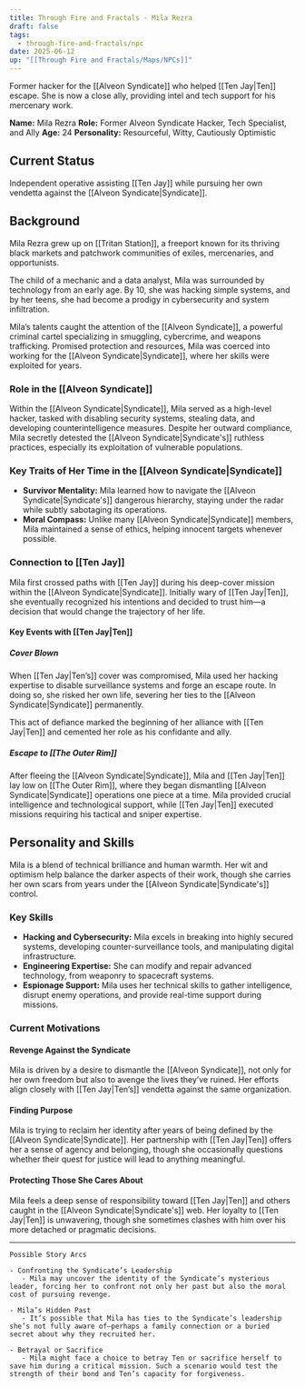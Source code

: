 ```yaml
---
title: Through Fire and Fractals - Mila Rezra
draft: false
tags:
  - through-fire-and-fractals/npc
date: 2025-06-12
up: "[[Through Fire and Fractals/Maps/NPCs]]"
---
```


Former hacker for the [[Alveon Syndicate]] who helped [[Ten Jay|Ten]] escape. She is now a close ally, providing intel and tech support for his mercenary work.

**Name:** Mila Rezra
**Role:** Former Alveon Syndicate Hacker, Tech Specialist, and Ally
**Age:** 24
**Personality:** Resourceful, Witty, Cautiously Optimistic 

## Current Status

Independent operative assisting [[Ten Jay]] while pursuing her own vendetta against the [[Alveon Syndicate|Syndicate]].

## Background

Mila Rezra grew up on [[Tritan Station]], a freeport known for its thriving black markets and patchwork communities of exiles, mercenaries, and opportunists. 

The child of a mechanic and a data analyst, Mila was surrounded by technology from an early age. By 10, she was hacking simple systems, and by her teens, she had become a prodigy in cybersecurity and system infiltration. 

Mila’s talents caught the attention of the [[Alveon Syndicate]], a powerful criminal cartel specializing in smuggling, cybercrime, and weapons trafficking. Promised protection and resources, Mila was coerced into working for the [[Alveon Syndicate|Syndicate]], where her skills were exploited for years.

### Role in the [[Alveon Syndicate]]

Within the [[Alveon Syndicate|Syndicate]], Mila served as a high-level hacker, tasked with disabling security systems, stealing data, and developing counterintelligence measures. Despite her outward compliance, Mila secretly detested the [[Alveon Syndicate|Syndicate's]] ruthless practices, especially its exploitation of vulnerable populations.

### Key Traits of Her Time in the [[Alveon Syndicate|Syndicate]]

- **Survivor Mentality:** Mila learned how to navigate the [[Alveon Syndicate|Syndicate's]] dangerous hierarchy, staying under the radar while subtly sabotaging its operations.
- **Moral Compass:** Unlike many [[Alveon Syndicate|Syndicate]] members, Mila maintained a sense of ethics, helping innocent targets whenever possible.

### Connection to [[Ten Jay]]

Mila first crossed paths with [[Ten Jay]] during his deep-cover mission within the [[Alveon Syndicate|Syndicate]]. Initially wary of [[Ten Jay|Ten]], she eventually recognized his intentions and decided to trust him—a decision that would change the trajectory of her life.

#### Key Events with [[Ten Jay|Ten]]

##### Cover Blown

When [[Ten Jay|Ten’s]] cover was compromised, Mila used her hacking expertise to disable surveillance systems and forge an escape route. In doing so, she risked her own life, severing her ties to the [[Alveon Syndicate|Syndicate]] permanently.

This act of defiance marked the beginning of her alliance with [[Ten Jay|Ten]] and cemented her role as his confidante and ally.

##### Escape to [[The Outer Rim]]

After fleeing the [[Alveon Syndicate|Syndicate]], Mila and [[Ten Jay|Ten]] lay low on [[The Outer Rim]], where they began dismantling [[Alveon Syndicate|Syndicate]] operations one piece at a time. Mila provided crucial intelligence and technological support, while [[Ten Jay|Ten]] executed missions requiring his tactical and sniper expertise.

## Personality and Skills

Mila is a blend of technical brilliance and human warmth. Her wit and optimism help balance the darker aspects of their work, though she carries her own scars from years under the [[Alveon Syndicate|Syndicate's]] control.

### Key Skills

- **Hacking and Cybersecurity:** Mila excels in breaking into highly secured systems, developing counter-surveillance tools, and manipulating digital infrastructure.
- **Engineering Expertise:** She can modify and repair advanced technology, from weaponry to spacecraft systems.
- **Espionage Support:** Mila uses her technical skills to gather intelligence, disrupt enemy operations, and provide real-time support during missions.

### Current Motivations

#### Revenge Against the Syndicate

Mila is driven by a desire to dismantle the [[Alveon Syndicate]], not only for her own freedom but also to avenge the lives they’ve ruined. Her efforts align closely with [[Ten Jay|Ten’s]] vendetta against the same organization.

#### Finding Purpose

Mila is trying to reclaim her identity after years of being defined by the [[Alveon Syndicate|Syndicate]]. Her partnership with [[Ten Jay|Ten]] offers her a sense of agency and belonging, though she occasionally questions whether their quest for justice will lead to anything meaningful.
#### Protecting Those She Cares About

Mila feels a deep sense of responsibility toward [[Ten Jay|Ten]] and others caught in the [[Alveon Syndicate|Syndicate's]] web. Her loyalty to [[Ten Jay|Ten]] is unwavering, though she sometimes clashes with him over his more detached or pragmatic decisions.

---

```
Possible Story Arcs

- Confronting the Syndicate’s Leadership
   - Mila may uncover the identity of the Syndicate’s mysterious leader, forcing her to confront not only her past but also the moral cost of pursuing revenge.

- Mila’s Hidden Past
   - It’s possible that Mila has ties to the Syndicate’s leadership she’s not fully aware of—perhaps a family connection or a buried secret about why they recruited her.

- Betrayal or Sacrifice
   - Mila might face a choice to betray Ten or sacrifice herself to save him during a critical mission. Such a scenario would test the strength of their bond and Ten’s capacity for forgiveness.
```
